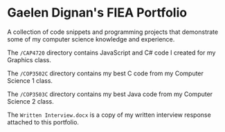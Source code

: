 # Gaelen Dignan's FIEA Portfolio

A collection of code snippets and programming projects that demonstrate some of my computer science knowledge and experience.

The `/CAP4720` directory contains JavaScript and C# code I created for my Graphics class.

The `/COP3502C` directory contains my best C code from my Computer Science 1 class.

The `/COP3503C` directory contains my best Java code from my Computer Science 2 class.

The `Written Interview.docx` is a copy of my written interview response attached to this portfolio.